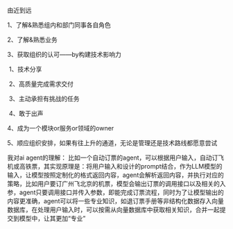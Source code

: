 由近到远

1、了解&熟悉组内和部门同事各自角色

2、了解&熟悉业务

3、获取组织的认可——by构建技术影响力

​	1、技术分享

​	2、高质量完成需求交付

​	3、主动承担有挑战的任务

​	4、敢于出声

4、成为一个模块or服务or领域的owner

5、顺应组织安排，如果有往上升的通道，无论是管理还是技术路线都愿意尝试

我对ai agent的理解：
比如一个自动订票的agent，可以根据用户输入，自动订飞机或高铁票，其实现原理是：将用户输入和设计的prompt结合，作为LLM模型的输入，让模型按照定制化的格式返回内容，agent会解析返回内容，并执行对应的策略，比如用户要订广州飞北京的机票，模型会输出订票的调用接口以及相关的入参，agent只要调用接口并传入参数，即能完成订票流程，同时为了让模型输出的内容更准确，agent可以将一些专业知识，如退订票手册等非结构化数据存入向量数据库，在处理用户输入时，可以按需从向量数据库中获取相关知识，合并一起提交到模型中，让其更加“专业”